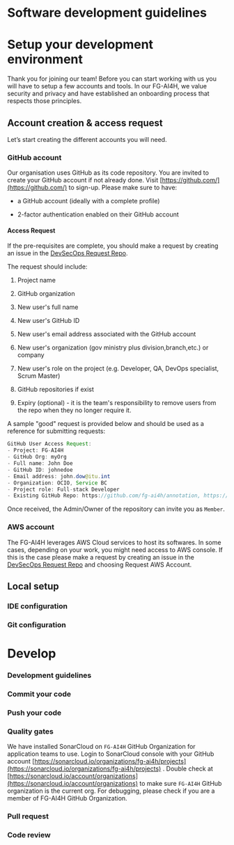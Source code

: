 # Software development guidelines

# Setup your development environment

Thank you for joining our team! Before you can start working with us you will have to setup a few accounts and tools. In our FG-AI4H, we value security and privacy and have established an onboarding process that respects those principles.

## Account creation & access request

Let’s start creating the different accounts you will need.

### GitHub account

Our organisation uses GitHub as its code repository. You are invited to create your GitHub account if not already done. Visit [https://github.com/](https://github.com/) to sign-up. Please make sure to have:

*   a GitHub account (ideally with a complete profile)
    
*   2-factor authentication enabled on their GitHub account
    

#### Access Request

If the pre-requisites are complete, you should make a request by creating an issue in the [DevSecOps Request Repo](https://github.com/FG-AI4H/DevSecOps-Request).

The request should include:

1.  Project name
    
2.  GitHub organization
    
3.  New user's full name
    
4.  New user's GitHub ID
    
5.  New user's email address associated with the GitHub account
    
6.  New user's organization (gov ministry plus division,branch,etc.) or company
    
7.  New user's role on the project (e.g. Developer, QA, DevOps specialist, Scrum Master)
    
8.  GitHub repositories if exist
    
9.  Expiry (optional) - it is the team's responsibility to remove users from the repo when they no longer require it.
    

A sample "good" request is provided below and should be used as a reference for submitting requests:

```java
GitHub User Access Request:
- Project: FG-AI4H
- GitHub Org: myOrg
- Full name: John Doe
- GitHub ID: johnedoe
- Email address: john.dow@itu.int
- Organization: OCIO, Service BC
- Project role: Full-stack Developer
- Existing GitHub Repo: https://github.com/fg-ai4h/annotation, https://github.com/fg-ai4/ai-audit
```

Once received, the Admin/Owner of the repository can invite you as `Member`.

### AWS account

The FG-AI4H leverages AWS Cloud services to host its softwares. In some cases, depending on your work, you might need access to AWS console. If this is the case please make a request by creating an issue in the [DevSecOps Request Repo](https://github.com/FG-AI4H/DevSecOps-Request) and choosing Request AWS Account.

## Local setup

### IDE configuration

### Git configuration

# Develop

### Development guidelines

### Commit your code

### Push your code

### Quality gates

We have installed SonarCloud on `FG-AI4H` GitHub Organization for application teams to use. Login to SonarCloud console with your GitHub account [https://sonarcloud.io/organizations/fg-ai4h/projects](https://sonarcloud.io/organizations/fg-ai4h/projects) . Double check at [https://sonarcloud.io/account/organizations](https://sonarcloud.io/account/organizations) to make sure `FG-AI4H` GitHub organization is the current org. For debugging, please check if you are a member of FG-AI4H GitHub Organization.

### Pull request

### Code review
